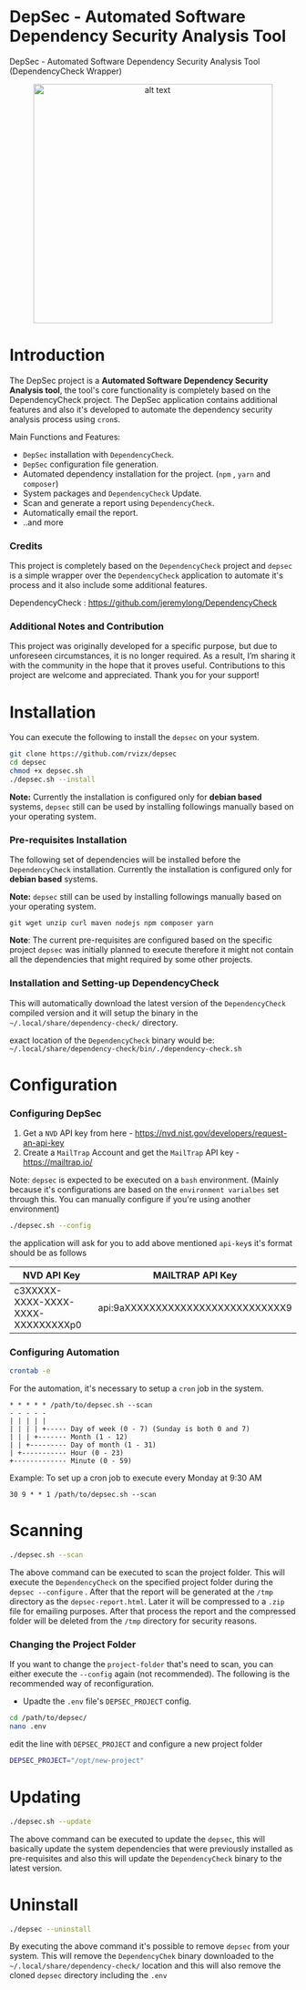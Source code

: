 
# DepSec - Automated Software Dependency Security Analysis Tool
DepSec - Automated Software Dependency Security Analysis Tool (DependencyCheck Wrapper)

<p align="center">
  <img src="https://www.zyenra.com/img/depsec-logo.png?raw=true" alt="alt text" width="420" />
</p>


# Introduction

The DepSec project is a **Automated Software Dependency Security Analysis tool**, the tool's core functionality is completely based on the DependencyCheck project. The DepSec application contains additional features and also it's developed to automate the dependency security analysis process using `cron`s. 

Main Functions and Features:
- `DepSec` installation with `DependencyCheck`.
- `DepSec` configuration file generation.
- Automated dependency installation for the project. (`npm` , `yarn` and `composer`)
- System packages and `DependencyCheck` Update.
- Scan and generate a report using `DependencyCheck`.
- Automatically email the report.
- ..and more

### Credits 

This project is completely based on the `DependencyCheck` project and `depsec` is a simple wrapper over the `DependencyCheck` application to automate it's process and  it also include some additional features. 

DependencyCheck : https://github.com/jeremylong/DependencyCheck


### Additional Notes and Contribution

This project was originally developed for a specific purpose, but due to unforeseen circumstances, it is no longer required. As a result, I’m sharing it with the community in the hope that it proves useful. Contributions to this project are welcome and appreciated. Thank you for your support!



# Installation 

You can execute the following to install the `depsec` on your system.

```bash 
git clone https://github.com/rvizx/depsec
cd depsec
chmod +x depsec.sh
./depsec.sh --install 
```

**Note:** Currently the installation is configured only for **debian based** systems, `depsec` still can be used by installing followings manually based on your operating system. 

### Pre-requisites Installation

The following set of dependencies will be installed before the `DependencyCheck` installation. Currently the installation is configured only for **debian based** systems. 

**Note:** `depsec` still can be used by installing followings manually based on your operating system. 

```
git wget unzip curl maven nodejs npm composer yarn
```

**Note**: The current pre-requisites are configured based on the specific project `depsec` was initially planned to execute therefore it might not contain all the dependencies that might required by some other projects. 


### Installation and Setting-up DependencyCheck 

This will  automatically download  the latest version of the `DependencyCheck` compiled version and it will setup the binary in the `~/.local/share/dependency-check/` directory. 

exact location of the `DependencyCheck` binary would be:
`~/.local/share/dependency-check/bin/./dependency-check.sh`



# Configuration

### Configuring DepSec

1. Get a `NVD` API key from here - https://nvd.nist.gov/developers/request-an-api-key
2. Create a `MailTrap` Account and get the `MailTrap` API key - https://mailtrap.io/

Note: `depsec` is expected to be executed on a `bash` environment. (Mainly because it's configurations are based on the `environment varialbes` set through this. You can manually configure if you're using another environment)


```bash
./depsec.sh --config
```

the application will ask for you to add above mentioned `api-key`s  it's format should be as follows 

| NVD API Key                        | MAILTRAP API  Key                 |
| ---------------------------------- | --------------------------------- |
| c3XXXXX-XXXX-XXXX-XXXX-XXXXXXXXXp0 | api:9aXXXXXXXXXXXXXXXXXXXXXXXXXX9 |


### Configuring Automation 

```bash
crontab -e 
```

For the automation, it's necessary to setup a `cron` job in the system. 

```
* * * * * /path/to/depsec.sh --scan
- - - - -
| | | | |
| | | | +----- Day of week (0 - 7) (Sunday is both 0 and 7)
| | | +------- Month (1 - 12)
| | +--------- Day of month (1 - 31)
| +----------- Hour (0 - 23)
+------------- Minute (0 - 59)

```


Example:
To set up a cron job to execute every Monday at 9:30 AM
```
30 9 * * 1 /path/to/depsec.sh --scan
```


# Scanning 

```bash
./depsec.sh --scan
```

The above command can be executed to scan the project folder. This will execute the `DependencyCheck` on the specified project folder during the `depsec --configure` .  After that the report will be generated at the `/tmp` directory as the `depsec-report.html`.  Later it will be compressed to a `.zip` file for emailing purposes. After that process the report and the compressed folder will be deleted from the `/tmp` directory for security reasons. 

### Changing the Project Folder 

If you want to change the `project-folder` that's need to scan, you can either execute the `--config` again (not recommended).  The following is the recommended way of reconfiguration. 

- Upadte the `.env` file's `DEPSEC_PROJECT` config.

```bash
cd /path/to/depsec/
nano .env 
```

edit the line with `DEPSEC_PROJECT` and configure a new project folder 

```bash
DEPSEC_PROJECT="/opt/new-project"
```


# Updating  


```bash 
./depsec.sh --update 
```


The above command can be executed to update the `depsec`, this will basically update the system dependencies that were previously installed as pre-requisites and also this will update the `DependencyCheck` binary to the latest version.



# Uninstall 

```bash
./depsec --uninstall 
```

By executing the above command it's possible to remove `depsec`  from your system. This will remove the `DependencyChek` binary downloaded to the `~/.local/share/dependency-check/` location and this will also remove the  cloned `depsec`  directory including the `.env`
